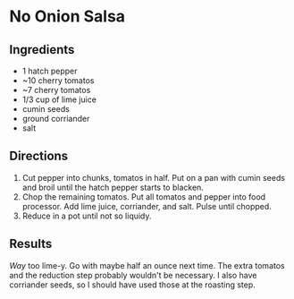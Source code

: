 # No Onion Salsa

## Ingredients

* 1 hatch pepper
* ~10 cherry tomatos
* ~7 cherry tomatos
* 1/3 cup of lime juice
* cumin seeds
* ground corriander
* salt

## Directions

1. Cut pepper into chunks, tomatos in half. Put on a pan with cumin seeds and broil until the hatch pepper starts to blacken.
2. Chop the remaining tomatos. Put all tomatos and pepper into food processor. Add lime juice, corriander, and salt. Pulse until chopped.
3. Reduce in a pot until not so liquidy.


## Results

*Way* too lime-y. Go with maybe half an ounce next time. The extra tomatos and the reduction step probably wouldn't be necessary.
I also have corriander seeds, so I should have used those at the roasting step.
